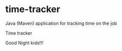 # time-tracker
Java (Maven) application for tracking time on the job

Time tracker

Good Night kids!!!
